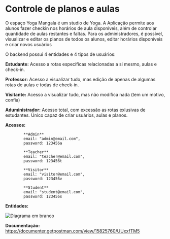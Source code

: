 # Controle de planos e aulas

O espaço Yoga Mangala é um studio de Yoga. A Aplicação permite aos alunos fazer checkin nos horários de aula disponíveis, além de controlar quantidade de aulas restantes e faltas. Para os administradores, é possível, visualizar e editar os planos de todos os alunos, editar horários disponíveis e criar novos usuários


O backend possui 4 entidades e 4 tipos de usuários:

**Estudante:** Acesso a rotas específicas relacionadas a si mesmo, aulas e check-in.

**Professor:** Acesso a visualizar tudo, mas edição de apenas de algumas rotas de aulas e todas de check-in.

**Visitante:** Acesso a visualizar tudo, mas não modifica nada (tem um motivo, confia)

**Aduministrador:** Acesso total, com excessão as rotas exlusivas de estudantes. Único capaz de criar usuários, aulas e planos.

**Acessos:**

            **Admin**
            email: "admin@email.com",
            password: 123456a
       
            **Teacher**          
            email: "teacher@email.com",
            password: 123456t
      
            **Visitor**
            email: "visitor@email.com",
            password: 123456v
      
            **Student**
            email: "student@email.com",
            password: 123456s
          


**Entidades:**


![Diagrama em branco](https://user-images.githubusercontent.com/81428197/134186600-3783984f-03e8-4e77-a43f-cc039755acbb.png)

**Documentação:**  https://documenter.getpostman.com/view/15825760/UUxxfTM5 
